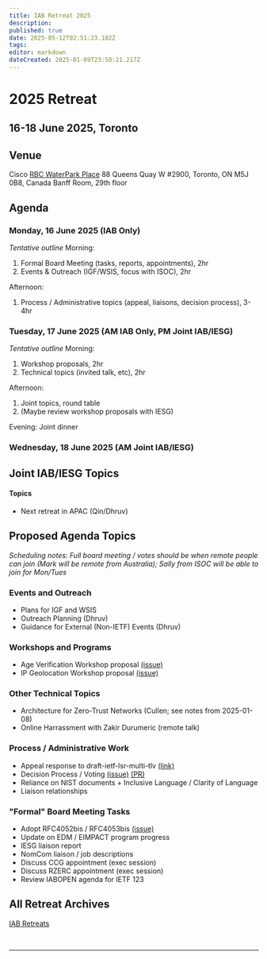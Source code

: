 ```yaml
---
title: IAB Retreat 2025
description: 
published: true
date: 2025-05-12T02:51:23.182Z
tags: 
editor: markdown
dateCreated: 2025-01-09T23:58:21.217Z
---
```


# 2025 Retreat

## 16-18 June 2025, Toronto



## Venue

Cisco
[RBC WaterPark Place](https://www.google.com/maps/place/RBC+WaterPark+Place/@43.6412316,-79.3806854,711m/data=!3m3!1e3!4b1!5s0x882b3757de085e91:0xc359f58994eb5f5!4m6!3m5!1s0x89d4cb2b39ecdfff:0x339b036765fc71b3!8m2!3d43.6412277!4d-79.3781051!16s%2Fg%2F11b6hs_351?entry=ttu&g_ep=EgoyMDI1MDIxMC4wIKXMDSoJLDEwMjExMjM0SAFQAw%3D%3D)
88 Queens Quay W #2900, 
Toronto, ON M5J 0B8, Canada
Banff Room, 29th floor

## Agenda

### Monday, 16 June 2025 (IAB Only)

*Tentative outline*
Morning:
1. Formal Board Meeting (tasks, reports, appointments), 2hr
1. Events & Outreach (IGF/WSIS, focus with ISOC), 2hr

Afternoon:
1. Process / Administrative topics (appeal, liaisons, decision process), 3-4hr

### Tuesday, 17 June 2025 (AM IAB Only, PM Joint IAB/IESG)

*Tentative outline*
Morning:
1. Workshop proposals, 2hr
1. Technical topics (invited talk, etc), 2hr

Afternoon:
1. Joint topics, round table
1. (Maybe review workshop proposals with IESG)

Evening:
Joint dinner

### Wednesday, 18 June 2025 (AM Joint IAB/IESG)




## Joint IAB/IESG Topics


#### Topics

- Next retreat in APAC (Qin/Dhruv)


## Proposed Agenda Topics

*Scheduling notes: Full board meeting / votes should be when remote people can join (Mark will be remote from Australia); Sally from ISOC will be able to join for Mon/Tues*

### Events and Outreach

- Plans for IGF and WSIS 
- Outreach Planning (Dhruv)
- Guidance for External (Non-IETF) Events (Dhruv)

### Workshops and Programs
- Age Verification Workshop proposal [(issue)](https://github.com/intarchboard/responsibilities/issues/38)
- IP Geolocation Workshop proposal [(issue)](https://github.com/intarchboard/responsibilities/issues/26)

### Other Technical Topics

- Architecture for Zero-Trust Networks (Cullen; see notes from 2025-01-08)
- Online Harrassment with Zakir Durumeric (remote talk)

### Process / Administrative Work
- Appeal response to draft-ietf-lsr-multi-tlv [(link)](https://datatracker.ietf.org/group/iab/appeals/artifact/130)
- Decision Process / Voting [(issue)](https://github.com/intarchboard/responsibilities/issues/2) [(PR)](https://github.com/ietf/wiki.ietf.org/pull/95)
- Reliance on NIST documents + Inclusive Language / Clarity of Language
- Liaison relationships

### "Formal" Board Meeting Tasks
- Adopt RFC4052bis / RFC4053bis [(issue)](https://github.com/intarchboard/responsibilities/issues/35)
- Update on EDM / EIMPACT program progress
- IESG liaison report
- NomCom liaison / job descriptions
- Discuss CCG appointment (exec session)
- Discuss RZERC appointment (exec session)
- Review IABOPEN agenda for IETF 123
 
## All Retreat Archives
[IAB Retreats](/group/iab/IAB_Retreats)

&nbsp;
&nbsp;
&nbsp;

---

